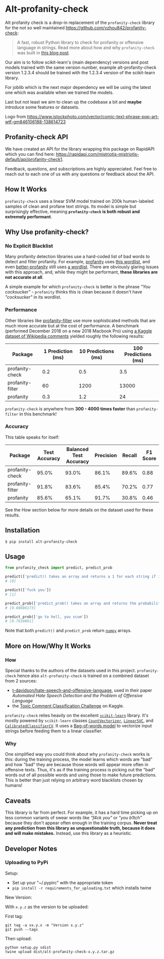 # Alt-profanity-check

Alt profanity check is a drop-in replacement of the `profanity-check` library for the not so well
maintained <https://github.com/vzhou842/profanity-check>:

> A fast, robust Python library to check for profanity or offensive language in strings.
> Read more about how and why `profanity-check` was built in 
> [this blog post](https://victorzhou.com/blog/better-profanity-detection-with-scikit-learn/).

Our aim is to follow scikit-learn's (main dependency) versions and post models trained with the
same version number, example alt-profanity-check version 1.2.3.4 should be trained with the
1.2.3.4 version of the scikit-learn library.

For joblib which is the next major dependency we will be using the latest one which was available
when we trained the models.

Last but not least we aim to clean up the codebase a bit and **maybe** introduce some features or
datasets.

Logo from <https://www.istockphoto.com/vector/comic-text-phrase-pop-art-wtf-gm846106188-138614723>

## Profanity-check API

We have created an API for the library wrapping this package on RapidAPI which you can find here: <https://rapidapi.com/mistriotis-mistriotis-default/api/profanity-check1>.

Feedback, questions, and subscriptions are highly appreciated. Feel free to reach out to each one of us with any questions or feedback about the API.

## How It Works

`profanity-check` uses a linear SVM model trained on 200k human-labeled samples of clean and
profane text strings. Its model is simple but surprisingly effective, meaning
**`profanity-check` is both robust and extremely performant**.

## Why Use profanity-check?

### No Explicit Blacklist

Many profanity detection libraries use a hard-coded list of bad words to detect and filter
profanity. For example, [profanity](https://pypi.org/project/profanity/) uses 
[this wordlist](https://github.com/ben174/profanity/blob/master/profanity/data/wordlist.txt),
and even [better-profanity](https://pypi.org/project/better-profanity/) still uses
[a wordlist](
https://github.com/snguyenthanh/better_profanity/blob/master/better_profanity/profanity_wordlist.txt).
There are obviously glaring issues with this approach, and, while they might be performant, 
**these libraries are not accurate at all**.

A simple example for which `profanity-check` is better is the phrase 
*"You cocksucker"* - `profanity` thinks this is clean because it doesn't have 
*"cocksucker"* in its wordlist.

### Performance

Other libraries like [profanity-filter](https://github.com/rominf/profanity-filter)
use more sophisticated methods that are much more accurate but at the cost of performance.
A benchmark (performed December 2018 on a new 2018 Macbook Pro) using 
[a Kaggle dataset of Wikipedia comments](
https://www.kaggle.com/c/jigsaw-toxic-comment-classification-challenge/data) yielded roughly 
the following results:

| Package | 1 Prediction (ms) | 10 Predictions (ms) | 100 Predictions (ms)
| --------|-------------------|---------------------|-----------------------
| profanity-check | 0.2 | 0.5 | 3.5
| profanity-filter | 60 | 1200 | 13000
| profanity | 0.3 | 1.2 | 24

`profanity-check` is anywhere from **300 - 4000 times faster** than `profanity-filter` in this
benchmark!

### Accuracy

This table speaks for itself:

| Package | Test Accuracy | Balanced Test Accuracy | Precision | Recall | F1 Score
| ------- | ------------- | ---------------------- | --------- | ------ | --------
| profanity-check | 95.0% | 93.0% | 86.1% | 89.6% | 0.88
| profanity-filter | 91.8% | 83.6% | 85.4% | 70.2% | 0.77
| profanity | 85.6% | 65.1% | 91.7% | 30.8% | 0.46

See the How section below for more details on the dataset used for these results.

## Installation

```
$ pip install alt-profanity-check
```

## Usage

```python
from profanity_check import predict, predict_prob

predict(['predict() takes an array and returns a 1 for each string if it is offensive, else 0.'])
# [0]

predict(['fuck you'])
# [1]

predict_prob(['predict_prob() takes an array and returns the probability each string is offensive'])
# [0.08686173]

predict_prob(['go to hell, you scum'])
# [0.7618861]
```

Note that both `predict()` and `predict_prob` return [`numpy`](https://pypi.org/project/numpy/)
arrays.

## More on How/Why It Works

### How

Special thanks to the authors of the datasets used in this project. `profanity-check` hence also
`alt-profanity-check` is trained on a combined dataset from 2 sources:
- [t-davidson/hate-speech-and-offensive-language](
  https://github.com/t-davidson/hate-speech-and-offensive-language/tree/master/data),
  used in their paper *Automated Hate Speech Detection and the Problem of Offensive Language*
- the [Toxic Comment Classification Challenge](
  https://www.kaggle.com/c/jigsaw-toxic-comment-classification-challenge/data) on Kaggle.

`profanity-check` relies heavily on the excellent [`scikit-learn`](https://scikit-learn.org/)
library. It's mostly powered by `scikit-learn` classes 
[`CountVectorizer`](
https://scikit-learn.org/stable/modules/generated/sklearn.feature_extraction.text.CountVectorizer.html),
[`LinearSVC`](https://scikit-learn.org/stable/modules/generated/sklearn.svm.LinearSVC.html), and
[`CalibratedClassifierCV`](
https://scikit-learn.org/stable/modules/generated/sklearn.calibration.CalibratedClassifierCV.html).
It uses a [Bag-of-words model](https://en.wikipedia.org/wiki/Bag-of-words_model)
to vectorize input strings before feeding them to a linear classifier.

### Why

One simplified way you could think about why `profanity-check` works is this:
during the training process, the model learns which words are "bad" and how "bad" they are
because those words will appear more often in offensive texts. Thus, it's as if the training
process is picking out the "bad" words out of all possible words and using those to make future
predictions. This is better than just relying on arbitrary word blacklists chosen by humans!

## Caveats

This library is far from perfect. For example, it has a hard time picking up on less common
variants of swear words like *"f4ck you"* or *"you b1tch"* because they don't appear often 
enough in the training corpus. **Never treat any prediction from this library as 
unquestionable truth, because it does and will make mistakes.** Instead, use this library as a
heuristic.

## Developer Notes

### Uploading to PyPi

Setup:

- Set up your "~/.pypirc" with the appropriate token
- `pip install -r requirements_for_uploading.txt` which installs twine

New Version:

With `x.y.z` as the version to be uploaded:

First tag:

```shell
git tag -a vx.y.x -m "Version x.y.z"
git push --tags
```

Then upload:

```shell
python setup.py sdist
twine upload dist/alt-profanity-check-x.y.z.tar.gz
```
